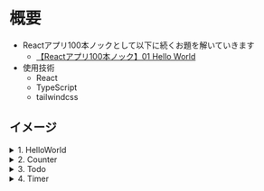 # 概要
- Reactアプリ100本ノックとして以下に続くお題を解いていきます
  - [【Reactアプリ100本ノック】01 Hello World](https://qiita.com/Sicut_study/items/3c5cd798313854a471a0)
- 使用技術
  - React
  - TypeScript
  - tailwindcss

## イメージ
<details>
<summary> 1. HelloWorld</summary>
  
  - コンポーネント：HelloWorld.tsx  
  <img width="250" alt="01_helloworld" src="https://github.com/yoshikawa11/React100/assets/35718817/c5ad96f2-7f1f-477f-b6ed-caf04672d872">
</details>

<details>
<summary> 2. Counter</summary>
  
  - コンポーネント：Counter.tsx  
  <img width="250" alt="02_counter" src="https://github.com/yoshikawa11/React100/assets/35718817/a21cbff4-74e3-480d-98bc-171af186bae2">
</details>

<details>
<summary> 3. Todo</summary>
  
  - コンポーネント：Todo.tsx  
  <img width="250" alt="03_todo" style="margin-right: 30px" src="https://github.com/yoshikawa11/React100/assets/35718817/740b04e2-c09b-4b33-92e5-1ce7a81270a0">
  <img width="250" alt="03_todo_validation" src="https://github.com/yoshikawa11/React100/assets/35718817/9ae5858e-98b4-4a15-8d14-143657c29e06">
</details>

<details>
<summary> 4. Timer</summary>
  
  - コンポーネント：Timer.tsx  
  <img width="250" alt="04_timer" style="margin-right: 30px" src="https://github.com/yoshikawa11/React100/assets/35718817/b9386799-f24f-49b1-aeb5-2cc3bc546144">
  <img width="250" alt="04_timer_validation" src="https://github.com/yoshikawa11/React100/assets/35718817/b033932e-d24e-4183-a0a2-79b4c8a7a8df">
</details>